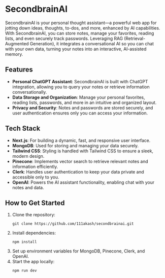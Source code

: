 # SecondbrainAI

SecondbrainAI is your personal thought assistant—a powerful web app for jotting down ideas, thoughts, to-dos, and more, enhanced by AI capabilities. With SecondbrainAI, you can store notes, manage your favorites, reading lists, and even securely track passwords. Leveraging RAG (Retrieval-Augmented Generation), it integrates a conversational AI so you can chat with your own data, turning your notes into an interactive, AI-assisted memory.

## Features

- **Personal ChatGPT Assistant**: SecondbrainAI is built with ChatGPT integration, allowing you to query your notes or retrieve information conversationally.
- **Data Storage and Organization**: Manage your personal favorites, reading lists, passwords, and more in an intuitive and organized layout.
- **Privacy and Security**: Notes and passwords are stored securely, and user authentication ensures only you can access your information.

## Tech Stack

- **Next.js**: For building a dynamic, fast, and responsive user interface.
- **MongoDB**: Used for storing and managing your data securely.
- **Tailwind CSS**: Styling is handled with Tailwind CSS to ensure a sleek, modern design.
- **Pinecone**: Implements vector search to retrieve relevant notes and information efficiently.
- **Clerk**: Handles user authentication to keep your data private and accessible only to you.
- **OpenAI**: Powers the AI assistant functionality, enabling chat with your notes and data.

## How to Get Started

1. Clone the repository:
   ```
   git clone https://github.com/111akash/secondbrainai.git
   ```
2. Install dependencies:
   ```
   npm install
   ```
3. Set up environment variables for MongoDB, Pinecone, Clerk, and OpenAI.
4. Start the app locally:
   ```
   npm run dev
   ```
   
